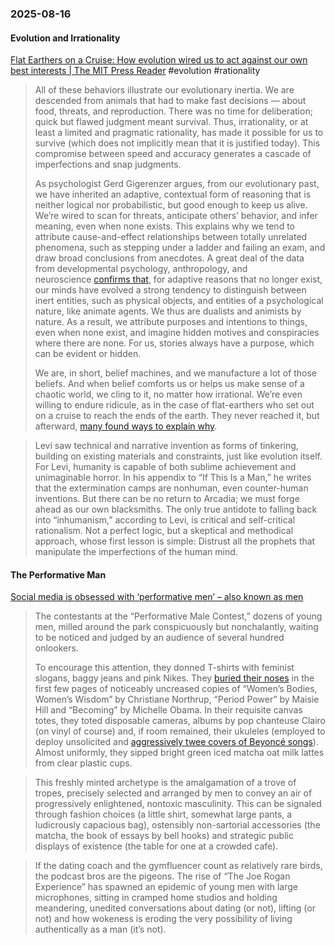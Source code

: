 ### 2025-08-16
#### Evolution and Irrationality
[Flat Earthers on a Cruise: How evolution wired us to act against our own best interests | The MIT Press Reader](https://thereader.mitpress.mit.edu/why-human-irrationality-is-evolutionary-not-accidental/) #evolution #rationality

> All of these behaviors illustrate our evolutionary inertia. We are descended from animals that had to make fast decisions — about food, threats, and reproduction. There was no time for deliberation; quick but flawed judgment meant survival. Thus, irrationality, or at least a limited and pragmatic rationality, has made it possible for us to survive (which does not implicitly mean that it is justified today). This compromise between speed and accuracy generates a cascade of imperfections and snap judgments.
> 
> As psychologist Gerd Gigerenzer argues, from our evolutionary past, we have inherited an adaptive, contextual form of reasoning that is neither logical nor probabilistic, but good enough to keep us alive. We’re wired to scan for threats, anticipate others’ behavior, and infer meaning, even when none exists. This explains why we tend to attribute cause-and-effect relationships between totally unrelated phenomena, such as stepping under a ladder and failing an exam, and draw broad conclusions from anecdotes. A great deal of the data from developmental psychology, anthropology, and neuroscience [confirms that](https://www.nejm.org/doi/full/10.1056/NEJM200409233511326), for adaptive reasons that no longer exist, our minds have evolved a strong tendency to distinguish between inert entities, such as physical objects, and entities of a psychological nature, like animate agents. We thus are dualists and animists by nature. As a result, we attribute purposes and intentions to things, even when none exist, and imagine hidden motives and conspiracies where there are none. For us, stories always have a purpose, which can be evident or hidden.
> 
> We are, in short, belief machines, and we manufacture a lot of those beliefs. And when belief comforts us or helps us make sense of a chaotic world, we cling to it, no matter how irrational. We’re even willing to endure ridicule, as in the case of flat-earthers who set out on a cruise to reach the ends of the earth. They never reached it, but afterward, [many found ways to explain why](https://www.denverpost.com/2025/01/17/flat-earth-final-experiment-antarctica-will-duffy/).


> Levi saw technical and narrative invention as forms of tinkering, building on existing materials and constraints, just like evolution itself. For Levi, humanity is capable of both sublime achievement and unimaginable horror. In his appendix to “If This Is a Man,” he writes that the extermination camps are nonhuman, even counter-human inventions. But there can be no return to Arcadia; we must forge ahead as our own blacksmiths. The only true antidote to falling back into “inhumanism,” according to Levi, is critical and self-critical rationalism. Not a perfect logic, but a skeptical and methodical approach, whose first lesson is simple: Distrust all the prophets that manipulate the imperfections of the human mind.

#### The Performative Man
[Social media is obsessed with ‘performative men’ – also known as men](http://archive.today/JjvFF)

> The contestants at the “Performative Male Contest,” dozens of young men, milled around the park conspicuously but nonchalantly, waiting to be noticed and judged by an audience of several hundred onlookers.
> 
> To encourage this attention, they donned T-shirts with feminist slogans, baggy jeans and pink Nikes. They [buried their noses](https://archive.ph/o/JjvFF/https://www.tiktok.com/t/ZP8kpwo4y/) in the first few pages of noticeably uncreased copies of “Women’s Bodies, Women’s Wisdom” by Christiane Northrup, “Period Power” by Maisie Hill and “Becoming” by Michelle Obama. In their requisite canvas totes, they toted disposable cameras, albums by pop chanteuse Clairo (on vinyl of course) and, if room remained, their ukuleles (employed to deploy unsolicited and [aggressively twee covers of Beyoncé songs](https://archive.ph/o/JjvFF/https://www.tiktok.com/t/ZP8ksJSqY/)). Almost uniformly, they sipped bright green iced matcha oat milk lattes from clear plastic cups.

> This freshly minted archetype is the amalgamation of a trove of tropes, precisely selected and arranged by men to convey an air of progressively enlightened, nontoxic masculinity. This can be signaled through fashion choices (a little shirt, somewhat large pants, a ludicrously capacious bag), ostensibly non-sartorial accessories (the matcha, the book of essays by bell hooks) and strategic public displays of existence (the table for one at a crowded cafe).

> If the dating coach and the gymfluencer count as relatively rare birds, the podcast bros are the pigeons. The rise of “The Joe Rogan Experience” has spawned an epidemic of young men with large microphones, sitting in cramped home studios and holding meandering, unedited conversations about dating (or not), lifting (or not) and how wokeness is eroding the very possibility of living authentically as a man (it’s not).